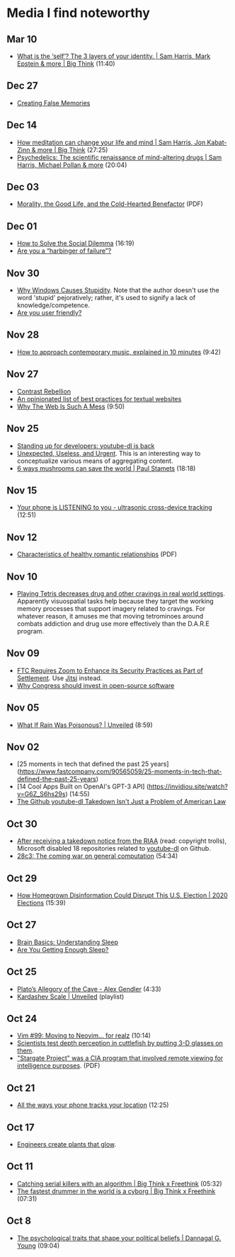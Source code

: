 # Media I find noteworthy

## Mar 10

- [What is the ‘self’? The 3 layers of your identity. | Sam Harris, Mark
  Epstein & more | Big Think](https://invidiou.site/watch?v=l0TzeH6Zmog) (11:40)

## Dec 27

- [Creating False Memories](https://staff.washington.edu/eloftus/Articles/sciam.htm)

## Dec 14

- [How meditation can change your life and mind | Sam Harris, Jon
  Kabat-Zinn & more | Big
  Think](https://invidiou.site/watch?v=jCJdl6Vs7wg) (27:25)
- [Psychedelics: The scientific renaissance of mind-altering drugs | Sam
  Harris, Michael Pollan & more](https://invidiou.site/watch?v=5T0LmbWROKY)
  (20:04)

## Dec 03

- [Morality, the Good Life, and the Cold-Hearted Benefactor](http://aporia.byu.edu/pdfs/mcmurray-morality_the_good_life_and_the_coldhearted_benefactor.pdf) (PDF)

## Dec 01

- [How to Solve the Social
  Dilemma](https://invidiou.site/watch?v=wyxnaaPqbRk) (16:19)
- [Are you a “harbinger of failure”?](https://news.mit.edu/2015/harbinger-failure-consumers-unpopular-products-1223)

## Nov 30

- [Why Windows Causes
  Stupidity](https://www.over-yonder.net/~fullermd/rants/winstupid/1).
  Note that the author doesn't use the word 'stupid' pejoratively; rather, it's used to signify a lack of
  knowledge/competence.
- [Are you user
  friendly?](https://www.over-yonder.net/~fullermd/rants/userfriendly/1)

## Nov 28

- [How to approach contemporary music, explained in 10 minutes](https://invidiou.site/watch?v=WbE5sfYhxIk) (9:42)

## Nov 27

- [Contrast Rebellion](https://contrastrebellion.com/)
- [An opinionated list of best practices for textual
  websites](https://seirdy.one/2020/11/23/website-best-practices.html)
- [Why The Web Is Such A
  Mess](https://invidiou.site/watch?v=OFRjZtYs3wY) (9:50)

## Nov 25

- [Standing up for developers: youtube-dl is
  back](https://github.blog/2020-11-16-standing-up-for-developers-youtube-dl-is-back/)
- [Unexpected, Useless, and
  Urgent](https://www.charlieharrington.com/unexpected-useless-and-urgent).
  This is an interesting way to conceptualize various means of
  aggregating content.
- [6 ways mushrooms can save the world | Paul
  Stamets](https://www.ted.com/talks/paul_stamets_6_ways_mushrooms_can_save_the_world) (18:18)

## Nov 15

- [Your phone is LISTENING to you - ultrasonic cross-device
  tracking](https://invidiou.site/watch?v=j1FfVK6sj4I) (12:51)

## Nov 12

- [Characteristics of healthy romantic
  relationships](https://assets.campbell.edu/wp-content/uploads/2016/12/22122441/characteristics-of-healthy-romantic-relationships.pdf) (PDF)

## Nov 10

- [Playing Tetris decreases drug and other cravings in real world
  settings](https://pubmed.ncbi.nlm.nih.gov/26275843/). Apparently
  visuospatial tasks help because they target the working memory
  processes that support imagery related to cravings. For whatever
  reason, it amuses me that moving tetrominoes around combats addiction
  and drug use more effectively than the D.A.R.E program.

## Nov 09

- [FTC Requires Zoom to Enhance its Security Practices as Part of
  Settlement](https://www.ftc.gov/news-events/press-releases/2020/11/ftc-requires-zoom-enhance-its-security-practices-part-settlement).
  Use [Jitsi](https://jitsi.org/) instead.
- [Why Congress should invest in open-source software](https://www.brookings.edu/techstream/why-congress-should-invest-in-open-source-software/)

## Nov 05

- [What If Rain Was Poisonous? |
  Unveiled](https://invidiou.site/watch?v=D6zprGIbQj4) (8:59)

## Nov 02

- [25 moments in tech that defined the past 25 years]
  (https://www.fastcompany.com/90565059/25-moments-in-tech-that-defined-the-past-25-years)
- [14 Cool Apps Built on OpenAI's GPT-3 API]
  (https://invidiou.site/watch?v=G6Z_S6hs29s) (14:55)
- [The Github youtube-dl Takedown Isn't Just a Problem of American
  Law](https://www.eff.org/deeplinks/2020/11/github-youtube-dl-takedown-isnt-just-problem-american-law)

## Oct 30

- [After receiving a takedown notice from the RIAA](https://github.com/github/dmca/blob/master/2020/10/2020-10-23-RIAA.md) (read: copyright trolls), Microsoft disabled 18 repositories related to [youtube-dl](https://github.com/ytdl-org/youtube-dl) on Github.
- [28c3: The coming war on general computation](https://invidiou.site/watch?v=HUEvRyemKSg) (54:34)

## Oct 29

- [How Homegrown Disinformation Could Disrupt This U.S. Election | 2020
Elections](https://invidiou.site/watch?v=_gNcYdvF1Co) (15:39)

## Oct 27

- [Brain Basics: Understanding
  Sleep](https://www.ninds.nih.gov/Disorders/Patient-Caregiver-Education/Understanding-Sleep)
- [Are You Getting Enough
  Sleep?](https://www.cdc.gov/sleep/features/getting-enough-sleep.html)


## Oct 25

- [Plato’s Allegory of the Cave - Alex Gendler](https://invidiou.site/watch?v=1RWOpQXTltA) (4:33)
- [Kardashev Scale |
  Unveiled](https://invidiou.site/playlist?list=PLfq8kkw599aDDjXd5nvroklQ9wC3_KLB9)
  (playlist)

## Oct 24

- [Vim #99: Moving to Neovim... for
realz](https://invidiou.site/watch?v=T7TAX653_OM) (10:14)
- [Scientists test depth perception in cuttlefish by putting 3-D glasses
  on
  them](https://www.nytimes.com/2020/01/08/science/3d-glasses-cuttlefish.html).
- ["Stargate Project" was a CIA program that involved remote
  viewing for intelligence
  purposes](https://www.cia.gov/library/readingroom/docs/CIA-RDP96-00789R003300210001-2.pdf).
  (PDF)

## Oct 21

- [All the ways your phone tracks your
  location](https://invidiou.site/watch?v=GMIY4J8jAUc) (12:25)

## Oct 17

- [Engineers create plants that
  glow](https://news.mit.edu/2017/engineers-create-nanobionic-plants-that-glow-1213).

## Oct 11

- [Catching serial killers with an algorithm | Big Think x Freethink](https://invidiou.site/watch?v=8BvjAlf2SBk) (05:32)
- [The fastest drummer in the world is a cyborg | Big Think x Freethink](https://invidiou.site/watch?v=V-cz2tiHzEo) (07:31)

## Oct 8

- [The psychological traits that shape your political beliefs | Dannagal
G.
Young](https://www.ted.com/talks/dannagal_g_young_the_psychological_traits_that_shape_your_political_beliefs)
(09:04)
